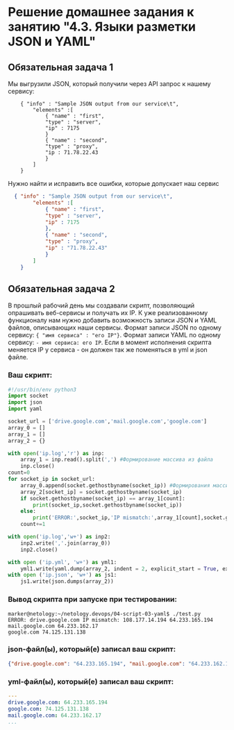 # Решение домашнее задания к занятию "4.3. Языки разметки JSON и YAML"


## Обязательная задача 1
Мы выгрузили JSON, который получили через API запрос к нашему сервису:
```
    { "info" : "Sample JSON output from our service\t",
        "elements" :[
            { "name" : "first",
            "type" : "server",
            "ip" : 7175 
            }
            { "name" : "second",
            "type" : "proxy",
            "ip : 71.78.22.43
            }
        ]
    }
```
  Нужно найти и исправить все ошибки, которые допускает наш сервис

```json
  { "info" : "Sample JSON output from our service\t",
        "elements" :[
            { "name" : "first",
            "type" : "server",
            "ip" : 7175 
            },
            { "name" : "second",
            "type" : "proxy",
            "ip" : "71.78.22.43"
            }
        ]
    }
```



## Обязательная задача 2
В прошлый рабочий день мы создавали скрипт, позволяющий опрашивать веб-сервисы и получать их IP. К уже реализованному функционалу нам нужно добавить возможность записи JSON и YAML файлов, описывающих наши сервисы. Формат записи JSON по одному сервису: `{ "имя сервиса" : "его IP"}`. Формат записи YAML по одному сервису: `- имя сервиса: его IP`. Если в момент исполнения скрипта меняется IP у сервиса - он должен так же поменяться в yml и json файле.

### Ваш скрипт:
```python
#!/usr/bin/env python3
import socket
import json
import yaml

socket_url = ['drive.google.com','mail.google.com','google.com']
array_0 = []
array_1 = []
array_2 = {}

with open('ip.log','r') as inp:
    array_1 = inp.read().split(',') #Формирование массива из файла
    inp.close()
count=0
for socket_ip in socket_url:
    array_0.append(socket.gethostbyname(socket_ip)) #Формирования массива фактического
    array_2[socket_ip] = socket.gethostbyname(socket_ip)
    if socket.gethostbyname(socket_ip) == array_1[count]:
        print(socket_ip,socket.gethostbyname(socket_ip))  
    else:
        print('ERROR:',socket_ip,'IP mismatch:',array_1[count],socket.gethostbyname(socket_ip))
    count+=1

with open('ip.log','w+') as inp2:
    inp2.write(','.join(array_0))
    inp2.close()

with open ('ip.yml', 'w+') as yml1:
    yml1.write(yaml.dump(array_2, indent = 2, explicit_start = True, explicit_end = True))
with open ('ip.json', 'w+') as js1:
    js1.write(json.dumps(array_2))
```

### Вывод скрипта при запуске при тестировании:
```
marker@netology:~/netology.devops/04-script-03-yaml$ ./test.py
ERROR: drive.google.com IP mismatch: 108.177.14.194 64.233.165.194
mail.google.com 64.233.162.17
google.com 74.125.131.138
```

### json-файл(ы), который(е) записал ваш скрипт:
```json
{"drive.google.com": "64.233.165.194", "mail.google.com": "64.233.162.17", "google.com": "74.125.131.138"}
```

### yml-файл(ы), который(е) записал ваш скрипт:
```yaml
---
drive.google.com: 64.233.165.194
google.com: 74.125.131.138
mail.google.com: 64.233.162.17
...
```
